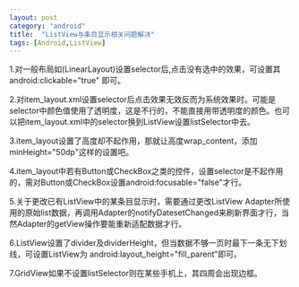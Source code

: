```yaml
---
layout: post
category: "android"
title:  "ListView与条目显示相关问题解决"
tags: [Android,ListView]
---
```

1.对一般布局如(LinearLayout)设置selector后,点击没有选中的效果，可设置其android:clickable="true" 即可。

2.对item_layout.xml设置selector后点击效果无效反而为系统效果时。可能是selector中颜色值使用了透明度，这是不行的，不能直接用带透明度的颜色。也可以把item_layout.xml中的selector换到ListView设置listSelector中去。

3.item_layout设置了高度却不起作用，那就让高度wrap_content，添加minHeight="50dp"这样的设置吧。

4.item_layout中若有Button或CheckBox之类的控件，设置selector是不起作用的，需对Button或CheckBox设置android:focusable="false"才行。

5.关于更改已有ListView中的某条目显示时，需要通过更改ListView Adapter所使用的原始list数据，再调用Adapter的notifyDatesetChanged来刷新界面才行，当然Adapter的getView操作要能重新适配数据才行。

6.ListView设置了divider及dividerHeight，但当数据不够一页时最下一条无下划线，可设置ListView为     android:layout_height="fill_parent"即可。

7.GridView如果不设置listSelector则在某些手机上，其四周会出现边框。
